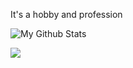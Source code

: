 It's a hobby and profession

![My Github Stats](https://github-readme-stats.vercel.app/api?username=benjababe&count_private=true&show_icons=true&theme=dark)

![](https://komarev.com/ghpvc/?username=Benjababe)
